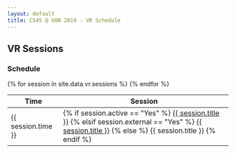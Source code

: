 ```yaml
---
layout: default
title: CS4S @ UON 2019 - VR Schedule
---
```


## VR Sessions

### Schedule

<table class="table table-striped table-bordered">
	<thead>
		<tr>
			<th>Time</th>
			<th>Session</th>
		</tr>
	</thead>
	<tbody>
	{% for session in site.data.vr.sessions %}
		<tr>
			<td>{{ session.time }}</td>
			<td>
			{% if session.active == "Yes" %}
				<a href="{{ site.baseurl | append: '/vr/sessions/' | append: session.link }}" class="text-info">{{ session.title }}</a>
			{% elsif session.external == "Yes" %}
				<a href="{{ session.link }}" class="text-info" target="_blank">{{ session.title }}</a>
			{% else %}
				{{ session.title }}
			{% endif %}
			</td>
		</tr>
	{% endfor %}
	</tbody>
</table>
